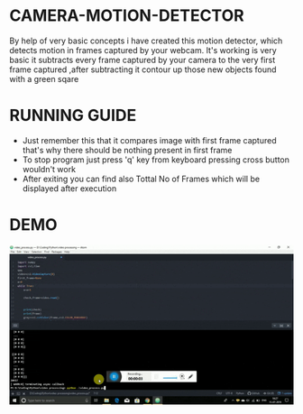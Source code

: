 # CAMERA-MOTION-DETECTOR

By help of very basic concepts i have created this motion detector, which detects motion in frames captured by your webcam. 
It's working is very basic it subtracts every frame captured by your camera to the very first frame captured ,after subtracting 
it contour up those new objects found with a green sqare


# RUNNING GUIDE
- Just remember this that it compares image with first frame captured that's why there should be nothing present in first frame 
- To stop program just press 'q' key from keyboard pressing cross button wouldn't work
- After exiting you can find also Tottal No of Frames which will be displayed after execution


# DEMO 
![](ezgif.com-optimize.gif)
